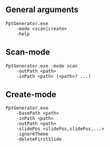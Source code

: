 ## General arguments
```
PptGenerator.exe 
    -mode <scan|create>
    -help
```

## Scan-mode
```
PptGenerator.exe -mode scan
    -outPath <path>
    -inPath <path> (<path>? ...)
```

## Create-mode
```
PptGenerator.exe 
    -basePath <path>
    -inPath <path>
    -outPath <path>
    -slidePos <slidePos,slidePos,...>
    -ignoreTheme
    -deleteFirstSlide
```